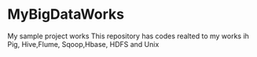 # MyBigDataWorks
My sample project works 
This repository has codes realted to my works ih Pig, Hive,Flume, Sqoop,Hbase, HDFS and Unix
